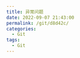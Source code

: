 ```yaml
---
title: 异常问题
date: 2022-09-07 21:43:00
permalink: /git/d8d42c/
categories:
  - Git
tags:
  - Git
---
```

